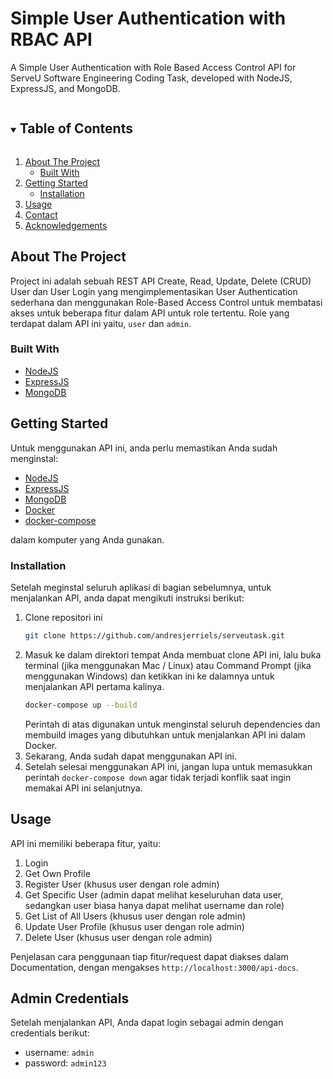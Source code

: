 # Simple User Authentication with RBAC API
A Simple User Authentication with Role Based Access Control API for ServeU Software Engineering Coding Task, developed with NodeJS, ExpressJS, and MongoDB.

<!-- TABLE OF CONTENTS -->
<details open="open">
  <summary><h2 style="display: inline-block">Table of Contents</h2></summary>
  <ol>
    <li>
      <a href="#about-the-project">About The Project</a>
      <ul>
        <li><a href="#built-with">Built With</a></li>
      </ul>
    </li>
    <li>
      <a href="#getting-started">Getting Started</a>
      <ul>
        <li><a href="#installation">Installation</a></li>
      </ul>
    </li>
    <li><a href="#usage">Usage</a></li>
    <li><a href="#contact">Contact</a></li>
    <li><a href="#acknowledgements">Acknowledgements</a></li>
  </ol>
</details>



<!-- ABOUT THE PROJECT -->
## About The Project
Project ini adalah sebuah REST API Create, Read, Update, Delete (CRUD) User dan User Login yang mengimplementasikan User Authentication sederhana dan menggunakan Role-Based Access Control untuk membatasi akses untuk beberapa fitur dalam API untuk role tertentu. Role yang terdapat dalam API ini yaitu, `user` dan `admin`.

### Built With

* [NodeJS](https://nodejs.org/)
* [ExpressJS](https://expressjs.com)
* [MongoDB](https://www.mongodb.com)



<!-- GETTING STARTED -->
## Getting Started
Untuk menggunakan API ini, anda perlu memastikan Anda sudah menginstal:

* [NodeJS](https://nodejs.org/)
* [ExpressJS](https://expressjs.com)
* [MongoDB](https://www.mongodb.com)
* [Docker](https://www.docker.com)
* [docker-compose](https://docs.docker.com/compose/)

dalam komputer yang Anda gunakan.

### Installation

Setelah meginstal seluruh aplikasi di bagian sebelumnya, untuk menjalankan API, anda dapat mengikuti instruksi berikut:
1. Clone repositori ini
   ```sh
   git clone https://github.com/andresjerriels/serveutask.git
   ```
2. Masuk ke dalam direktori tempat Anda membuat clone API ini, lalu buka terminal (jika menggunakan Mac / Linux) atau Command Prompt (jika menggunakan Windows) dan ketikkan ini ke dalamnya untuk menjalankan API pertama kalinya.
   ```sh
   docker-compose up --build
   ``` 
   Perintah di atas digunakan untuk menginstal seluruh dependencies dan membuild images yang dibutuhkan untuk menjalankan API ini dalam Docker.
3. Sekarang, Anda sudah dapat menggunakan API ini.
4. Setelah selesai menggunakan API ini, jangan lupa untuk memasukkan perintah `docker-compose down` agar tidak terjadi konflik saat ingin memakai API ini selanjutnya.

<!-- USAGE EXAMPLES -->
## Usage
API ini memiliki beberapa fitur, yaitu:
1. Login
2. Get Own Profile
3. Register User (khusus user dengan role admin)
4. Get Specific User (admin dapat melihat keseluruhan data user, sedangkan user biasa hanya dapat melihat username dan role)
5. Get List of All Users (khusus user dengan role admin)
6. Update User Profile (khusus user dengan role admin)
7. Delete User (khusus user dengan role admin)

Penjelasan cara penggunaan tiap fitur/request dapat diakses dalam Documentation, dengan mengakses `http://localhost:3000/api-docs`.

<!-- ADMIN CREDENTIALS -->
## Admin Credentials

Setelah menjalankan API, Anda dapat login sebagai admin dengan credentials berikut:
* username: `admin`
* password: `admin123`

